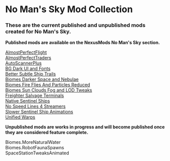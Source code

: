 # No Man's Sky Mod Collection

### These are the current published and unpublished mods created for No Man's Sky.

**Published mods are available on the NexusMods No Man's Sky section.**

[AlmostPerfectFlight](https://www.nexusmods.com/nomanssky/mods/2237)<br />
[AlmostPerfectTraders](https://www.nexusmods.com/nomanssky/mods/2296)<br />
[AutoScannerPlus](https://www.nexusmods.com/nomanssky/mods/2600)<br />
[BG Dark UI and Fonts](https://www.nexusmods.com/nomanssky/mods/2335)<br />
[Better Subtle Ship Trails](https://www.nexusmods.com/nomanssky/mods/2954)<br />
[Biomes Darker Space and Nebulae](https://www.nexusmods.com/nomanssky/mods/2602)<br />
[Biomes Fire Flies And Particles Reduced](https://www.nexusmods.com/nomanssky/mods/2127)<br />
[Biomes Sun Clouds Fog and LOD Tweaks](https://www.nexusmods.com/nomanssky/mods/2125)<br />
[Freighter Salvage Terminals](https://www.nexusmods.com/nomanssky/mods/2601)<br />
[Native Sentinel Ships](https://www.nexusmods.com/nomanssky/mods/2841)<br />
[No Speed Lines 4 Streamers](https://www.nexusmods.com/nomanssky/mods/2343)<br />
[Slower Sentinel Ship Animations](https://www.nexusmods.com/nomanssky/mods/2764)<br />
[Unified Warps](https://www.nexusmods.com/nomanssky/mods/2252)<br />

**Unpublished mods are works in progress and will become published once they
are considered feature complete.**

Biomes.MoreNaturalWater<br />
Biomes.RobotFaunaSpawns<br />
SpaceStationTweaksAnimated<br />
